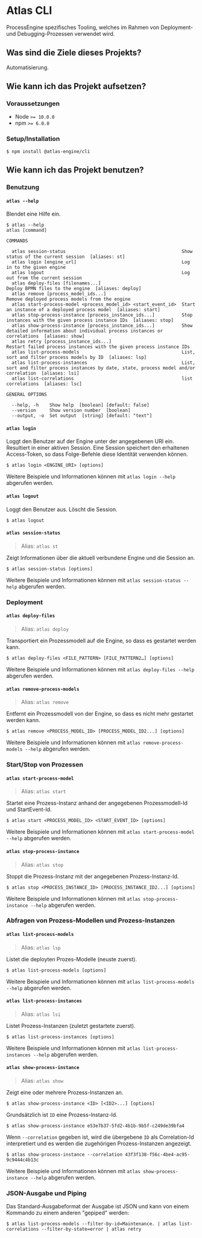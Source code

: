 # Atlas CLI

ProcessEngine spezifisches Tooling, welches im Rahmen von Deployment- und Debugging-Prozessen verwendet wird.

## Was sind die Ziele dieses Projekts?

Automatisierung.

## Wie kann ich das Projekt aufsetzen?


### Voraussetzungen

* Node `>= 10.0.0`
* npm `>= 6.0.0`


### Setup/Installation

```shell
$ npm install @atlas-engine/cli
```

## Wie kann ich das Projekt benutzen?


### Benutzung

#### `atlas --help`

Blendet eine Hilfe ein.

```shell
$ atlas --help
atlas [command]

COMMANDS

  atlas session-status                                           Show status of the current session  [aliases: st]
  atlas login [engine_url]                                       Log in to the given engine
  atlas logout                                                   Log out from the current session
  atlas deploy-files [filenames...]                              Deploy BPMN files to the engine  [aliases: deploy]
  atlas remove [process_model_ids...]                            Remove deployed process models from the engine
  atlas start-process-model <process_model_id> <start_event_id>  Start an instance of a deployed process model  [aliases: start]
  atlas stop-process-instance [process_instance_ids...]          Stop instances with the given process instance IDs  [aliases: stop]
  atlas show-process-instance [process_instance_ids...]          Show detailed information about individual process instances or correlations  [aliases: show]
  atlas retry [process_instance_ids...]                          Restart failed process instances with the given process instance IDs
  atlas list-process-models                                      List, sort and filter process models by ID  [aliases: lsp]
  atlas list-process-instances                                   List, sort and filter process instances by date, state, process model and/or correlation  [aliases: lsi]
  atlas list-correlations                                        list correlations  [aliases: lsc]

GENERAL OPTIONS

  --help, -h    Show help  [boolean] [default: false]
  --version     Show version number  [boolean]
  --output, -o  Set output  [string] [default: "text"]
```

#### `atlas login`

Loggt den Benutzer auf der Engine unter der angegebenen URI ein. Resultiert in einer aktiven Session.
Eine Session speichert den erhaltenen Access-Token, so dass Folge-Befehle diese Identität verwenden können.

```shell
$ atlas login <ENGINE_URI> [options]
```

Weitere Beispiele und Informationen können mit `atlas login --help` abgerufen werden.

#### `atlas logout`

Loggt den Benutzer aus. Löscht die Session.

```shell
$ atlas logout
```

#### `atlas session-status`

> Alias: `atlas st`

Zeigt Informationen über die aktuell verbundene Engine und die Session an.

```shell
$ atlas session-status [options]
```

Weitere Beispiele und Informationen können mit `atlas session-status --help` abgerufen werden.

### Deployment

#### `atlas deploy-files`

> Alias: `atlas deploy`

Transportiert ein Prozessmodell auf die Engine, so dass es gestartet werden kann.

```shell
$ atlas deploy-files <FILE_PATTERN> [FILE_PATTERN2…] [options]
```

Weitere Beispiele und Informationen können mit `atlas deploy-files --help` abgerufen werden.

#### `atlas remove-process-models`

> Alias: `atlas remove`

Entfernt ein Prozessmodell von der Engine, so dass es nicht mehr gestartet werden kann.

```shell
$ atlas remove <PROCESS_MODEL_ID> [PROCESS_MODEL_ID2...] [options]
```

Weitere Beispiele und Informationen können mit `atlas remove-process-models --help` abgerufen werden.

### Start/Stop von Prozessen

#### `atlas start-process-model`

> Alias: `atlas start`

Startet eine Prozess-Instanz anhand der angegebenen Prozessmodell-Id und StartEvent-Id.

```shell
$ atlas start <PROCESS_MODEL_ID> <START_EVENT_ID> [options]
```

Weitere Beispiele und Informationen können mit `atlas start-process-model --help` abgerufen werden.

#### `atlas stop-process-instance`

> Alias: `atlas stop`

Stoppt die Prozess-Instanz mit der angegebenen Prozess-Instanz-Id.

```shell
$ atlas stop <PROCESS_INSTANCE_ID> [PROCESS_INSTANCE_ID2...] [options]
```

Weitere Beispiele und Informationen können mit `atlas stop-process-instance --help` abgerufen werden.

### Abfragen von Prozess-Modellen und Prozess-Instanzen

#### `atlas list-process-models`

> Alias: `atlas lsp`

Listet die deployten Prozes-Modelle (neuste zuerst).

```shell
$ atlas list-process-models [options]
```

Weitere Beispiele und Informationen können mit `atlas list-process-models --help` abgerufen werden.

#### `atlas list-process-instances`

> Alias: `atlas lsi`

Listet Prozess-Instanzen (zuletzt gestartete zuerst).

```shell
$ atlas list-process-instances [options]
```

Weitere Beispiele und Informationen können mit `atlas list-process-instances --help` abgerufen werden.

#### `atlas show-process-instance`

> Alias: `atlas show`

Zeigt eine oder mehrere Prozess-Instanzen an.

```shell
$ atlas show-process-instance <ID> [<ID2>...] [options]
```

Grundsätzlich ist `ID` eine Prozess-Instanz-Id.

```shell
$ atlas show-process-instance e53e7b37-5fd2-4b1b-9b5f-c249de39bfa4
```

Wenn `--correlation` gegeben ist, wird die übergebene `ID` als Correlation-Id interpretiert und es werden die zugehörigen Prozess-Instanzen angezeigt.

```shell
$ atlas show-process-instance --correlation 43f3f138-f56c-4be4-ac95-9c9444c4b13c
```

Weitere Beispiele und Informationen können mit `atlas show-process-instance --help` abgerufen werden.

### JSON-Ausgabe und Piping

Das Standard-Ausgabeformat der Ausgabe ist JSON und kann von einem Kommando zu einem anderen "gepiped" werden:

```shell
$ atlas list-process-models --filter-by-id=Maintenance. | atlas list-correlations --filter-by-state=error | atlas retry
```
